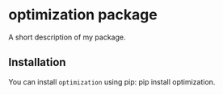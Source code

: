 # optimization package

A short description of my package.

## Installation

You can install `optimization` using pip: pip install optimization.


